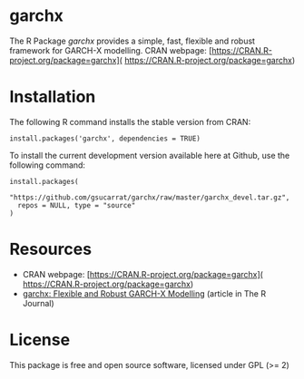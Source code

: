 # garchx
The R Package *garchx* provides a simple, fast, flexible and robust framework for GARCH-X modelling. CRAN webpage: [https://CRAN.R-project.org/package=garchx]( https://CRAN.R-project.org/package=garchx)

# Installation
The following R command installs the stable version from CRAN:

    install.packages('garchx', dependencies = TRUE)

To install the current development version available here at Github, use the following command:

    install.packages(
      "https://github.com/gsucarrat/garchx/raw/master/garchx_devel.tar.gz",
      repos = NULL, type = "source"
    )
    
# Resources
* CRAN webpage: [https://CRAN.R-project.org/package=garchx]( https://CRAN.R-project.org/package=garchx)
* [garchx: Flexible and Robust GARCH-X Modelling](https://journal.r-project.org/archive/2021/RJ-2021-057/RJ-2021-057.pdf) (article in The R Journal)

# License
This package is free and open source software, licensed under GPL (>= 2)
